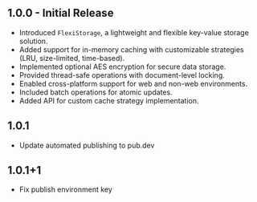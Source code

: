## 1.0.0 - Initial Release

- Introduced `FlexiStorage`, a lightweight and flexible key-value storage solution.
- Added support for in-memory caching with customizable strategies (LRU, size-limited, time-based).
- Implemented optional AES encryption for secure data storage.
- Provided thread-safe operations with document-level locking.
- Enabled cross-platform support for web and non-web environments.
- Included batch operations for atomic updates.
- Added API for custom cache strategy implementation.

## 1.0.1

- Update automated publishing to pub.dev

## 1.0.1+1

- Fix publish environment key
